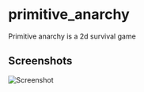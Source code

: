 # primitive_anarchy
Primitive anarchy is a 2d survival game

## Screenshots
![Screenshot](https://github.com/WattleFoxxo/primitive_anarchy/raw/main/Screenshot%202023-02-26%20140906.png)
